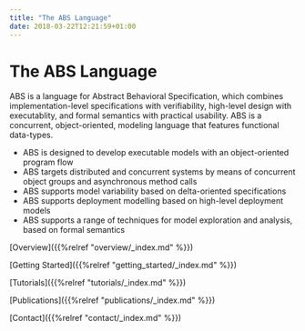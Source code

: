 ```yaml
---
title: "The ABS Language"
date: 2018-03-22T12:21:59+01:00
---
```




# The ABS Language

ABS is a language for Abstract Behavioral Specification, which combines
implementation-level specifications with verifiability, high-level design with
executablity, and formal semantics with practical usability. ABS is a
concurrent, object-oriented, modeling language that features functional
data-types.

* ABS is designed to develop executable models with an object-oriented program
  flow
* ABS targets distributed and concurrent systems by means of concurrent object
  groups and asynchronous method calls
* ABS supports model variability based on delta-oriented specifications
* ABS supports deployment modelling based on high-level deployment models
* ABS supports a range of techniques for model exploration and analysis, based
  on formal semantics

[Overview]({{%relref "overview/_index.md" %}})

[Getting Started]({{%relref "getting_started/_index.md" %}})

[Tutorials]({{%relref "tutorials/_index.md" %}})

[Publications]({{%relref "publications/_index.md" %}})

[Contact]({{%relref "contact/_index.md" %}})

